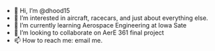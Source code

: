 - 👋 Hi, I’m @dhood15
- 👀 I’m interested in aircraft, racecars, and just about everything else.
- 🌱 I’m currently learning Aerospace Engineering at Iowa Sate
- 💞️ I’m looking to collaborate on AerE 361 final project
- 📫 How to reach me: email me. 

<!---
dhood15/dhood15 is a ✨ special ✨ repository because its `README.md` (this file) appears on your GitHub profile.
You can click the Preview link to take a look at your changes.
--->
